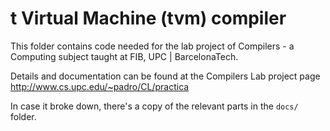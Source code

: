 # t Virtual Machine (tvm) compiler

 This folder contains code needed for the lab project of Compilers - a Computing subject taught at FIB, UPC | BarcelonaTech.

 Details and documentation can be found at the Compilers Lab project page
 http://www.cs.upc.edu/~padro/CL/practica
 
 In case it broke down, there's a copy of the relevant parts in the `docs/` folder.

 
